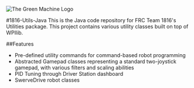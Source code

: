 ﻿![The Green Machine Logo](http://edinarobotics.com/sites/all/themes/greenmachine/assets/images/Logo.gif)

#1816-Utils-Java
This is the Java code repository for FRC Team 1816's Utilities package. This project contains various utility classes built on top of WPIlib.

##Features
* Pre-defined utility commands for command-based robot programming
* Abstracted Gamepad classes representing a standard two-joystick gamepad, with various filters and scaling abilities
* PID Tuning through Driver Station dashboard
* SwerveDrive robot classes
